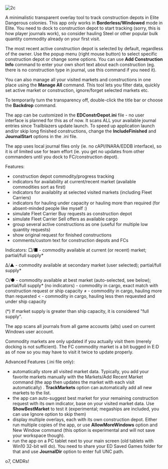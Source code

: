 ![2c](https://github.com/user-attachments/assets/b47877b9-eb5f-4e8f-af39-169bb7cdec51)

A minimalistic transparent overlay tool to track construction depots in Elite Dangerous colonies.
This app only works in **Borderless/Windowed** mode in Elite.
You need to dock to construction depot to start tracking (sorry, this is how player journals work), so consider hauling Steel or other popular bulk quantity commodity already on your first visit.

The most recent active construction depot is selected by default, regardless of the owner.
Use the popup menu (right mouse button) to select specific construction depot or change some options.
You can use **Add Construction Info** command to enter your own short text about each construction (eg. there is no construction type in journal, use this command if you need it).

You can also manage all your visited markets and constructions in one place using the **Manage All** command. This tool lets you filter data, quickly set active market or construction, ignore/forget selected markets etc.

To temporarily turn the transparency off, double-click the title bar or choose the **Backdrop** command.

The app can be customized in the **EDConstrDepot.ini** file - no user interface is planned for this as of now.
It scans ALL your available journal entries since Trailblazers update launch. 
To speed up application launch and/or skip long finished constructions, change the **IncludeFinished** and **JournalStart** options in the .ini file. 

The app uses local journal files only (ie. no cAPI/INARA/EDDB interface), so it is of limited use for team effort (ie. you get no updates from other commanders until you dock to FC/construction depot).

Features:
- construction depot commodity/progress tracking
- indicators for availability at current/recent market (available commodities sort as first)
- indicators for availablity at selected visited markets (including Fleet Carriers)
- indicators for hauling under capacity or hauling more than required (for absent-minded people like myself :)
- simulate Fleet Carrier Buy requests as construction depot
- simulate Fleet Carrier Sell offers as available cargo
- group several active constructions as one (useful for multiple low quantity requests)
- show original request for finished constructions
- comments/custom text for construction depots and FCs

Indicators:
□/■ - commodity available at current (or recent) market; partial/full supply*

∆/▲ - commodity available at secondary market (user selected); partial/full supply*

○/● - commodity available at best market (auto-selected, see below); partial/full supply*
(no indicators) - commodity in cargo, exact match with construction request or ship capacity
≠ - commodity in cargo, hauling more than requested
< - commodity in cargo, hauling less then requested and under ship capacity

(*) If market supply is greater than ship capacity, it is considered "full supply".

The app scans all journals from all game accounts (alts) used on current Windows user account.

Commodity markets are only updated if you actually visit them (merely docking is not sufficient). The FC commodity market is a bit bugged in E:D as of now so you may have to visit it twice to update properly. 

Advanced Features (.ini file only):
 - automatically store all visited market data. Typically, you add your favorite markets manually with the Markets/Add Recent Market command (the app then updates the market with each visit automatically) . **TrackMarkets** option can automatically add all new markets to the list.
 - the app can auto-suggest best market for your remaining construction request with its own indicator, base on your visited market data. Use **ShowBestMarket** to test it (experimental; megaships are included, you can use Ignore option to skip them)
 - display multiple overlays, each with its own construction depot. Either run multiple copies of the app, or use **AllowMoreWindows** option and New Window command (this option is experimental and will not save your workspace though).
 - run the app on a PC tablet next to your main screen (old tablets with Win10 32-bit will do). You need to share your ED Saved Games folder for that and use **JournalDir** option to enter full UNC path.

o7, CMDRs!

